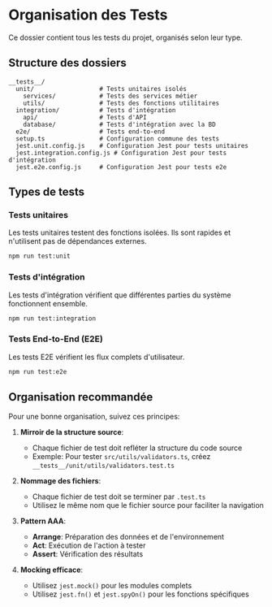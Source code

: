 # Organisation des Tests

Ce dossier contient tous les tests du projet, organisés selon leur type.

## Structure des dossiers

```
__tests__/
  unit/                  # Tests unitaires isolés
    services/            # Tests des services métier
    utils/               # Tests des fonctions utilitaires
  integration/           # Tests d'intégration
    api/                 # Tests d'API
    database/            # Tests d'intégration avec la BD
  e2e/                   # Tests end-to-end
  setup.ts               # Configuration commune des tests
  jest.unit.config.js    # Configuration Jest pour tests unitaires
  jest.integration.config.js # Configuration Jest pour tests d'intégration
  jest.e2e.config.js     # Configuration Jest pour tests e2e
```

## Types de tests

### Tests unitaires

Les tests unitaires testent des fonctions isolées. Ils sont rapides et n'utilisent pas de dépendances externes.

```bash
npm run test:unit
```

### Tests d'intégration

Les tests d'intégration vérifient que différentes parties du système fonctionnent ensemble.

```bash
npm run test:integration
```

### Tests End-to-End (E2E)

Les tests E2E vérifient les flux complets d'utilisateur.

```bash
npm run test:e2e
```

## Organisation recommandée

Pour une bonne organisation, suivez ces principes:

1. **Mirroir de la structure source**:
   - Chaque fichier de test doit refléter la structure du code source
   - Exemple: Pour tester `src/utils/validators.ts`, créez `__tests__/unit/utils/validators.test.ts`

2. **Nommage des fichiers**:
   - Chaque fichier de test doit se terminer par `.test.ts`
   - Utilisez le même nom que le fichier source pour faciliter la navigation

3. **Pattern AAA**:
   - **Arrange**: Préparation des données et de l'environnement
   - **Act**: Exécution de l'action à tester
   - **Assert**: Vérification des résultats

4. **Mocking efficace**:
   - Utilisez `jest.mock()` pour les modules complets
   - Utilisez `jest.fn()` et `jest.spyOn()` pour les fonctions spécifiques 